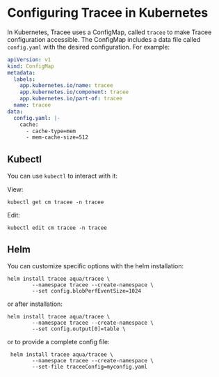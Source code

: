 # Configuring Tracee in Kubernetes

In Kubernetes, Tracee uses a ConfigMap, called `tracee` to make Tracee configuration accessible. The ConfigMap includes a data file called `config.yaml` with the desired configuration. For example:

```yaml
apiVersion: v1
kind: ConfigMap
metadata:
  labels:
    app.kubernetes.io/name: tracee
    app.kubernetes.io/component: tracee
    app.kubernetes.io/part-of: tracee
  name: tracee
data:
  config.yaml: |-
    cache:
      - cache-type=mem
      - mem-cache-size=512
```

## Kubectl

You can use `kubectl` to interact with it:

View:

```shell
kubectl get cm tracee -n tracee
```

Edit:

```shell
kubectl edit cm tracee -n tracee
```

## Helm

You can customize specific options with the helm installation:

```
helm install tracee aqua/tracee \
        --namespace tracee --create-namespace \
        --set config.blobPerfEventSize=1024
```

or after installation:

```
helm install tracee aqua/tracee \
        --namespace tracee --create-namespace \
        --set config.output[0]=table \
```

or to provide a complete config file:

```
 helm install tracee aqua/tracee \
        --namespace tracee --create-namespace \
        --set-file traceeConfig=myconfig.yaml
```

